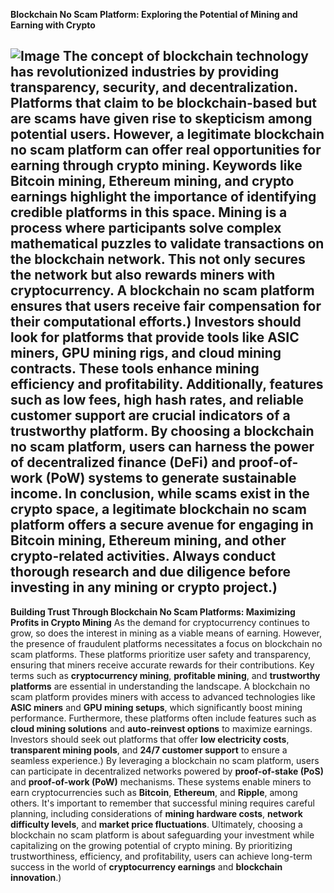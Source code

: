 **Blockchain No Scam Platform: Exploring the Potential of Mining and Earning with Crypto**

![Image](https://github.com/user-attachments/assets/d7419ec9-dc67-403f-bf28-8faea5f1f74f)
The concept of blockchain technology has revolutionized industries by providing transparency, security, and decentralization. Platforms that claim to be blockchain-based but are scams have given rise to skepticism among potential users. However, a legitimate blockchain no scam platform can offer real opportunities for earning through crypto mining. Keywords like **Bitcoin mining**, **Ethereum mining**, and **crypto earnings** highlight the importance of identifying credible platforms in this space.
Mining is a process where participants solve complex mathematical puzzles to validate transactions on the blockchain network. This not only secures the network but also rewards miners with cryptocurrency. A blockchain no scam platform ensures that users receive fair compensation for their computational efforts.)
Investors should look for platforms that provide tools like **ASIC miners**, **GPU mining rigs**, and **cloud mining contracts**. These tools enhance mining efficiency and profitability. Additionally, features such as **low fees**, **high hash rates**, and **reliable customer support** are crucial indicators of a trustworthy platform. By choosing a blockchain no scam platform, users can harness the power of **decentralized finance (DeFi)** and **proof-of-work (PoW)** systems to generate sustainable income.
In conclusion, while scams exist in the crypto space, a legitimate blockchain no scam platform offers a secure avenue for engaging in Bitcoin mining, Ethereum mining, and other crypto-related activities. Always conduct thorough research and due diligence before investing in any mining or crypto project.)
---
**Building Trust Through Blockchain No Scam Platforms: Maximizing Profits in Crypto Mining**
As the demand for cryptocurrency continues to grow, so does the interest in mining as a viable means of earning. However, the presence of fraudulent platforms necessitates a focus on blockchain no scam platforms. These platforms prioritize user safety and transparency, ensuring that miners receive accurate rewards for their contributions. Key terms such as **cryptocurrency mining**, **profitable mining**, and **trustworthy platforms** are essential in understanding the landscape.
A blockchain no scam platform provides miners with access to advanced technologies like **ASIC miners** and **GPU mining setups**, which significantly boost mining performance. Furthermore, these platforms often include features such as **cloud mining solutions** and **auto-reinvest options** to maximize earnings. Investors should seek out platforms that offer **low electricity costs**, **transparent mining pools**, and **24/7 customer support** to ensure a seamless experience.)
By leveraging a blockchain no scam platform, users can participate in decentralized networks powered by **proof-of-stake (PoS)** and **proof-of-work (PoW)** mechanisms. These systems enable miners to earn cryptocurrencies such as **Bitcoin**, **Ethereum**, and **Ripple**, among others. It's important to remember that successful mining requires careful planning, including considerations of **mining hardware costs**, **network difficulty levels**, and **market price fluctuations**.
Ultimately, choosing a blockchain no scam platform is about safeguarding your investment while capitalizing on the growing potential of crypto mining. By prioritizing trustworthiness, efficiency, and profitability, users can achieve long-term success in the world of **cryptocurrency earnings** and **blockchain innovation**.)
